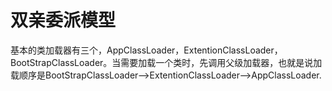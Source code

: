 # 双亲委派模型
基本的类加载器有三个，AppClassLoader，ExtentionClassLoader，BootStrapClassLoader。当需要加载一个类时，先调用父级加载器，也就是说加载顺序是BootStrapClassLoader-->ExtentionClassLoader-->AppClassLoader.
